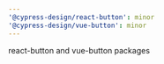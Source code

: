 ```yaml
---
'@cypress-design/react-button': minor
'@cypress-design/vue-button': minor
---
```


react-button and vue-button packages
